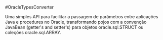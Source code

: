 #OracleTypesConverter

Uma simples API para facilitar a passagem de parâmetros entre aplicações Java e procedures no Oracle, transformando pojos com a convenção JavaBean (getter's and setter's) para objetos oracle.sql.STRUCT ou coleções oracle.sql.ARRAY.